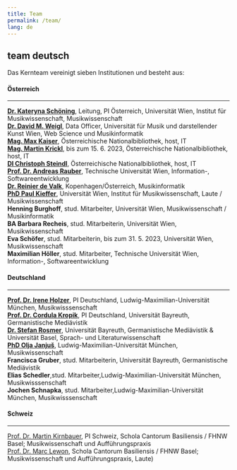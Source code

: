 ```yaml
---
title: Team
permalink: /team/
lang: de
---
```


## team deutsch

Das Kernteam vereinigt sieben Institutionen und besteht aus:

#### Österreich
---  
[**Dr. Kateryna Schöning**](https://musikwissenschaft.univie.ac.at/ueber-uns/team/schoening/), Leitung, PI Österreich, Universität Wien, Institut für Musikwissenschaft, Musikwissenschaft  
[**Dr. David M. Weigl**](https://iwk.mdw.ac.at/david-weigl), Data Officer, Universität für Musik und darstellender Kunst Wien, Web Science und Musikinformatik  
[**Mag. Max Kaiser**](http://www.maxkaiser.at/), Österreichische Nationalbibliothek, host, IT  
[**Mag. Martin Krickl**](https://onb.academia.edu/MartinKrickl), bis zum 15. 6. 2023, Österreichische Nationalbibliothek, host, IT   
[**DI Christoph Steindl**](https://www.onb.ac.at/forschung/forschungsblog/artikel/digitale-editionen-an-der-oesterreichischen-nationalbibliothek-eine-infrastruktur), Österreichische Nationalbibliothek, host, IT  
[**Prof. Dr. Andreas Rauber**](https://informatics.tuwien.ac.at/people/andreas-rauber), Technische Universität Wien, Information-, Softwareentwicklung    
[**Dr. Reinier de Valk**](https://scholar.google.com/citations?user=V2Vd9b0AAAAJ), Kopenhagen/Österreich, Musikinformatik  
[**PhD Paul Kieffer**](https://www.discogs.com/de/artist/3805018-Paul-Kieffer), Universität Wien, Institut für Musikwissenschaft, Laute / Musikwissenschaft  
**Henning Burghoff**, stud. Mitarbeiter, Universität Wien, Musikwissenschaft / Musikinformatik  
**BA Barbara Recheis**, stud. Mitarbeiterin, Universität Wien, Musikwissenschaft   
**Eva Schöfer**, stud. Mitarbeiterin, bis zum 31. 5. 2023, Universität Wien, Musikwissenschaft  
**Maximilian Höller**, stud. Mitarbeiter, Technische Universität Wien, Information-, Softwareentwicklung

#### Deutschland
---
[**Prof. Dr. Irene Holzer**](https://www.musikwissenschaft.uni-muenchen.de/personen/professoren/holzer/index.html), PI Deutschland, Ludwig-Maximilian-Universität München, Musikwisssenschaft  
[**Prof. Dr. Cordula Kropik**](https://www.mediaevistik.uni-bayreuth.de/de/team/Kropik-Cordula/index.php), PI Deutschland, Universität Bayreuth, Germanistische Mediävistik  
[**Dr. Stefan Rosmer**](https://germanistik.philhist.unibas.ch/de/personen/stefan-rosmer/), Universität Bayreuth, Germanistische Mediävistik & Universität Basel, Sprach- und Literaturwissenschaft   
[**PhD Olja Janjuš**](https://www.musikwissenschaft.uni-muenchen.de/personen/mitarbeiter/janjus/index.html), Ludwig-Maximilian-Universität München, Musikwissenschaft  
**Francisca Gruber**, stud. Mitarbeiterin,  Universität Bayreuth, Germanistische Mediävistik  
**Elias Schedler**,stud. Mitarbeiter,Ludwig-Maximilian-Universität München, Musikwisssenschaft    
**Jochen Schnapka**, stud. Mitarbeiter,Ludwig-Maximilian-Universität München, Musikwisssenschaft   



#### Schweiz
---
[Prof. Dr. Martin Kirnbauer](https://www.fhnw.ch/de/personen/martin-kirnbauer), PI Schweiz, Schola Cantorum Basiliensis / FHNW Basel; Musikwissenschaft und Aufführungspraxis   
[Prof. Dr. Marc Lewon](https://www.fhnw.ch/de/personen/marc-lewon), Schola Cantorum Basiliensis / FHNW Basel; Musikwissenschaft und Aufführungspraxis, Laute)



